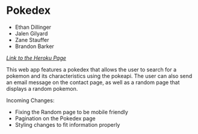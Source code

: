 # Pokedex

* Ethan Dillinger
* Jalen Gilyard
* Zane Stauffer
* Brandon Barker

*[Link to the Heroku Page](https://pogoro-pokemon.herokuapp.com/)*

This web app features a pokedex that allows the user to search for a pokemon and its characteristics using the pokeapi.
The user can also send an email message on the contact page, as well as a random page that displays a random pokemon.

Incoming Changes:
- Fixing the Random page to be mobile friendly
- Pagination on the Pokedex page
- Styling changes to fit information properly
